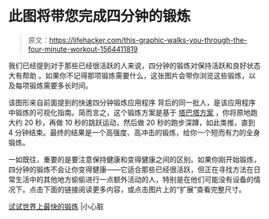 # 此图将带您完成四分钟的锻炼

> 原文：<https://lifehacker.com/this-graphic-walks-you-through-the-four-minute-workout-1564411819>

我们已经提到对于那些已经很活跃的人来说，四分钟的锻炼对保持活跃和良好状态大有帮助 。如果你不记得那项锻炼需要什么，这张图片会带你浏览这些锻炼，以及每项锻炼需要多长时间。



该图形来自前面提到的快速四分钟锻炼应用程序 背后的同一批人，是该应用程序中锻炼的可视化指南。简而言之，这个锻炼方案是基于 [塔巴塔方案](http://en.wikipedia.org/wiki/High-intensity_interval_training#Tabata_regimen) ，你将原地跑大约 20 秒，再做 10 秒的跳跃运动，然后做 20 秒的跑步深蹲，如此类推，直到 4 分钟结束。最终的结果是一个高强度、高冲击的锻炼，给你一个短而有力的全身锻炼。

一如既往，重要的是要注意保持健康和变得健康之间的区别。如果你刚开始锻炼，四分钟的锻炼不会让你变得健康——它适合那些已经很活跃，但正在寻找方法在日常生活中的其他地方偷偷进行一点额外活动的人，特别是在他们可能没有设备的情况下。点击下面的链接阅读更多内容，或点击图片上的“扩展”查看完整尺寸。

[试试世界上最快的锻炼](http://tinyhearts.com/the-worlds-fastest-workout/infographic/) |小心脏